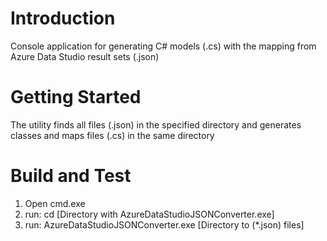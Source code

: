 # Introduction 
Console application for generating C# models (.cs) with the mapping from Azure Data Studio result sets (.json)

# Getting Started
The utility finds all files (.json) in the specified directory and generates classes and maps files (.cs) in the same directory

# Build and Test
1) Open cmd.exe
2) run: cd [Directory with AzureDataStudioJSONConverter.exe]
3) run: AzureDataStudioJSONConverter.exe [Directory to (*.json) files]